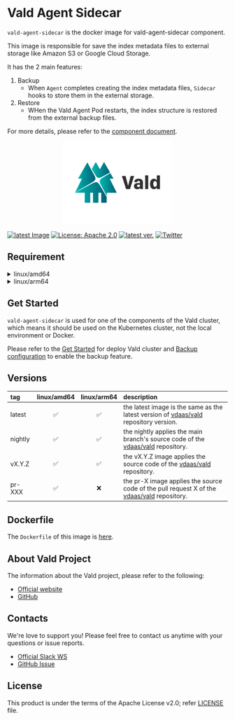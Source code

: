# Vald Agent Sidecar

<!-- introduction sentence -->

`vald-agent-sidecar` is the docker image for vald-agent-sidecar component.

This image is responsible for save the index metadata files to external storage like Amazon S3 or Google Cloud Storage.

It has the 2 main features:

1. Backup
   - When `Agent` completes creating the index metadata files, `Sidecar` hooks to store them in the external storage.
1. Restore
   - WHen the Vald Agent Pod restarts, the index structure is restored from the external backup files.

<!-- FIXME: document URL -->

For more details, please refer to the [component document](https://vald.vdaas.org/docs/overview/component/agent/#sidecar).

<div align="center">
    <img src="https://github.com/vdaas/vald/blob/main/assets/image/readme.svg" width="50%" />
</div>

[![latest Image](https://img.shields.io/docker/v/vdaas/vald-agent-ngt/latest?label=vald-agent-ngt)](https://hub.docker.com/r/vdaas/vald-agent-ngt/tags?page=1&name=latest)
[![License: Apache 2.0](https://img.shields.io/github/license/vdaas/vald.svg?style=flat-square)](https://opensource.org/licenses/Apache-2.0)
[![latest ver.](https://img.shields.io/github/release/vdaas/vald.svg?style=flat-square)](https://github.com/vdaas/vald/releases/latest)
[![Twitter](https://img.shields.io/badge/twitter-follow-blue?logo=twitter&style=flat-square)](https://twitter.com/vdaas_vald)

## Requirement

<!-- FIXME: If image has some requirements, describe here with :warning: emoji -->

<details><summary>linux/amd64</summary><br>

- Image: `vald-agent-ngt`
- External components: Amazon S3 or Google Cloud Storage

</details>

<details><summary>linux/arm64</summary><br>

- Image: `vald-agent-ngt`
- External components: Amazon S3 or Google Cloud Storage

</details>

## Get Started

<!-- Get Started -->
<!-- Vald Agent NGT requires more chapter Agent Standalone -->

`vald-agent-sidecar` is used for one of the components of the Vald cluster, which means it should be used on the Kubernetes cluster, not the local environment or Docker.

Please refer to the [Get Started](https://vald.vdaas.org/docs/tutorial/get-started) for deploy Vald cluster and [Backup configuration](https://vald.vdaas.org/docs/user-guides/backup-configuration/) to enable the backup feature.

## Versions

| tag     |    linux/amd64     |    linux/arm64     | description                                                                                                                 |
| :------ | :----------------: | :----------------: | :-------------------------------------------------------------------------------------------------------------------------- |
| latest  | :white_check_mark: | :white_check_mark: | the latest image is the same as the latest version of [vdaas/vald](https://github.com/vdaas/vald) repository version.       |
| nightly | :white_check_mark: | :white_check_mark: | the nightly applies the main branch's source code of the [vdaas/vald](https://github.com/vdaas/vald) repository.            |
| vX.Y.Z  | :white_check_mark: | :white_check_mark: | the vX.Y.Z image applies the source code of the [vdaas/vald](https://github.com/vdaas/vald) repository.                     |
| pr-XXX  | :white_check_mark: |        :x:         | the pr-X image applies the source code of the pull request X of the [vdaas/vald](https://github.com/vdaas/vald) repository. |

## Dockerfile

<!-- FIXME -->

The `Dockerfile` of this image is [here](https://github.com/vdaas/vald/blob/main/dockers/agent/sidecar/Dockerfile).

## About Vald Project

<!-- About Vald Project -->
<!-- This chapter is static -->

The information about the Vald project, please refer to the following:

- [Official website](https://vald.vdaas.org)
- [GitHub](https://github.com/vdaas/vald)

## Contacts

We're love to support you!
Please feel free to contact us anytime with your questions or issue reports.

- [Official Slack WS](https://join.slack.com/t/vald-community/shared_invite/zt-db2ky9o4-R_9p2sVp8xRwztVa8gfnPA)
- [GitHub Issue](https://github.com/vdaas/vald/issues)

## License

This product is under the terms of the Apache License v2.0; refer [LICENSE](https://github.com/vdaas/vald/blob/main/LICENSE) file.

